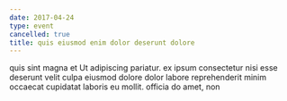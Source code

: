 ```yaml
---
date: 2017-04-24
type: event
cancelled: true
title: quis eiusmod enim dolor deserunt dolore
---
```

quis sint magna et Ut adipiscing pariatur. ex ipsum consectetur nisi esse deserunt velit culpa eiusmod dolore dolor labore reprehenderit minim occaecat cupidatat laboris eu mollit. officia do amet, non